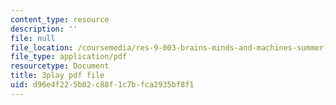 ```yaml
---
content_type: resource
description: ''
file: null
file_location: /coursemedia/res-9-003-brains-minds-and-machines-summer-course-summer-2015/d96e4f225b02c88f1c7bfca2935bf8f1_EAWpLeor4Zk.pdf
file_type: application/pdf
resourcetype: Document
title: 3play pdf file
uid: d96e4f22-5b02-c88f-1c7b-fca2935bf8f1
---
```

